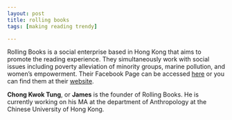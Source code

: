 ```yaml
---
layout: post
title: rolling books
tags: [making reading trendy]

---
```


Rolling Books is a social enterprise based in Hong Kong that aims to promote the reading experience. They simultaneously work with social issues including poverty alleviation of minority groups, marine pollution, and women’s empowerment. Their Facebook Page can be accessed [here]( https://www.facebook.com/RollingBooksHK/) or you can find them at their [website]( http://www.rollingbooks.hk/home/).

<!--more-->

**Chong Kwok Tung**, or **James** is the founder of Rolling Books. He is currently working on his MA at the department of Anthropology at the Chinese University of Hong Kong.
